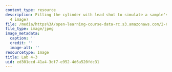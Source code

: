 ```yaml
---
content_type: resource
description: Filling the cylinder with lead shot to simulate a sample's weight. (Lab
  4 image)
file: /media/https%3A/open-learning-course-data-rc.s3.amazonaws.com/2-672-project-laboratory-spring-2009/ed301ecd41a43df7e9524d6a520fdc31_lab43.jpg
file_type: image/jpeg
image_metadata:
  caption: ''
  credit: ''
  image-alt: ''
resourcetype: Image
title: Lab 4-3
uid: ed301ecd-41a4-3df7-e952-4d6a520fdc31
---
```

